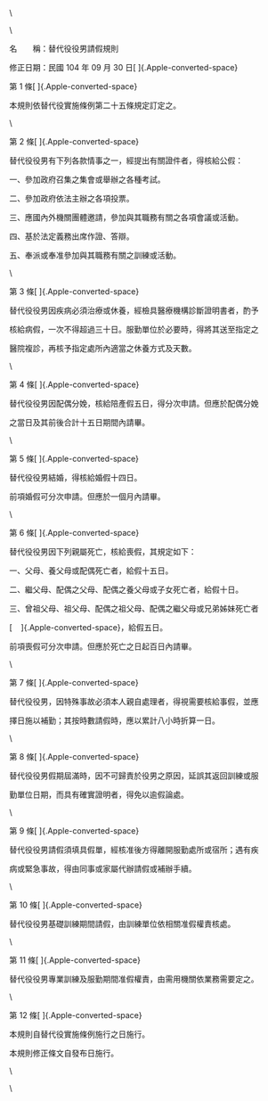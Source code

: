 \

\

名　　稱：替代役役男請假規則

修正日期：民國 104 年 09 月 30 日[ ]{.Apple-converted-space}

第 1 條[ ]{.Apple-converted-space}

本規則依替代役實施條例第二十五條規定訂定之。

\

第 2 條[ ]{.Apple-converted-space}

替代役役男有下列各款情事之一，經提出有關證件者，得核給公假：

一、參加政府召集之集會或舉辦之各種考試。

二、參加政府依法主辦之各項投票。

三、應國內外機關團體邀請，參加與其職務有關之各項會議或活動。

四、基於法定義務出席作證、答辯。

五、奉派或奉准參加與其職務有關之訓練或活動。

\

第 3 條[ ]{.Apple-converted-space}

替代役役男因疾病必須治療或休養，經檢具醫療機構診斷證明書者，酌予

核給病假，一次不得超過三十日。服勤單位於必要時，得將其送至指定之

醫院複診，再核予指定處所內適當之休養方式及天數。

\

第 4 條[ ]{.Apple-converted-space}

替代役役男因配偶分娩，核給陪產假五日，得分次申請。但應於配偶分娩

之當日及其前後合計十五日期間內請畢。

\

第 5 條[ ]{.Apple-converted-space}

替代役役男結婚，得核給婚假十四日。

前項婚假可分次申請。但應於一個月內請畢。

\

第 6 條[ ]{.Apple-converted-space}

替代役役男因下列親屬死亡，核給喪假，其規定如下：

一、父母、養父母或配偶死亡者，給假十五日。

二、繼父母、配偶之父母、配偶之養父母或子女死亡者，給假十日。

三、曾祖父母、祖父母、配偶之祖父母、配偶之繼父母或兄弟姊妹死亡者

[    ]{.Apple-converted-space}，給假五日。

前項喪假可分次申請。但應於死亡之日起百日內請畢。

\

第 7 條[ ]{.Apple-converted-space}

替代役役男，因特殊事故必須本人親自處理者，得視需要核給事假，並應

擇日施以補勤；其按時數請假時，應以累計八小時折算一日。

\

第 8 條[ ]{.Apple-converted-space}

替代役役男假期屆滿時，因不可歸責於役男之原因，延誤其返回訓練或服

勤單位日期，而具有確實證明者，得免以逾假論處。

\

第 9 條[ ]{.Apple-converted-space}

替代役役男請假須填具假單，經核准後方得離開服勤處所或宿所；遇有疾

病或緊急事故，得由同事或家屬代辦請假或補辦手續。

\

第 10 條[ ]{.Apple-converted-space}

替代役役男基礎訓練期間請假，由訓練單位依相關准假權責核處。

\

第 11 條[ ]{.Apple-converted-space}

替代役役男專業訓練及服勤期間准假權責，由需用機關依業務需要定之。

\

第 12 條[ ]{.Apple-converted-space}

本規則自替代役實施條例施行之日施行。

本規則修正條文自發布日施行。

\

\
